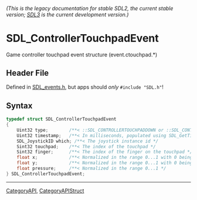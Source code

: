 ###### (This is the legacy documentation for stable SDL2, the current stable version; [SDL3](https://wiki.libsdl.org/SDL3/) is the current development version.)
# SDL_ControllerTouchpadEvent

Game controller touchpad event structure (event.ctouchpad.*)

## Header File

Defined in [SDL_events.h](https://github.com/libsdl-org/SDL/blob/SDL2/include/SDL_events.h), but apps should _only_ `#include "SDL.h"`!

## Syntax

```c
typedef struct SDL_ControllerTouchpadEvent
{
    Uint32 type;        /**< ::SDL_CONTROLLERTOUCHPADDOWN or ::SDL_CONTROLLERTOUCHPADMOTION or ::SDL_CONTROLLERTOUCHPADUP */
    Uint32 timestamp;   /**< In milliseconds, populated using SDL_GetTicks() */
    SDL_JoystickID which; /**< The joystick instance id */
    Sint32 touchpad;    /**< The index of the touchpad */
    Sint32 finger;      /**< The index of the finger on the touchpad */
    float x;            /**< Normalized in the range 0...1 with 0 being on the left */
    float y;            /**< Normalized in the range 0...1 with 0 being at the top */
    float pressure;     /**< Normalized in the range 0...1 */
} SDL_ControllerTouchpadEvent;
```

----
[CategoryAPI](CategoryAPI), [CategoryAPIStruct](CategoryAPIStruct)

